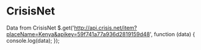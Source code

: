 # CrisisNet
Data from CrisisNet
$.get('http://api.crisis.net/item?placeName=Kenya&apikey=59f741a77a936d2819159d48',
  function (data) {
    console.log(data);
  });
 
